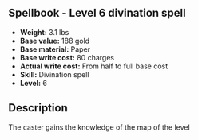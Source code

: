## Spellbook - Level 6 divination spell
- **Weight:** 3.1 lbs
- **Base value:** 188 gold
- **Base material:** Paper
- **Base write cost:** 80 charges
- **Actual write cost:** From half to full base cost
- **Skill:** Divination spell
- **Level:** 6
## Description
The caster gains the knowledge of the map of the level

